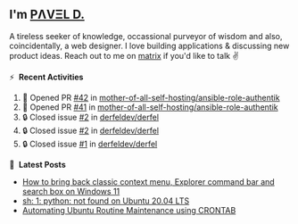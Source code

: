 ## I'm [PΛVΞL D.][homepage]

A tireless seeker of knowledge, occassional purveyor of wisdom and also, coincidentally, a web designer. I love building applications & discussing new product ideas. Reach out to me on [matrix][matrixto] if you'd like to talk ✌️


[homepage]: https://l.dimov.xyz/page?ref=github.com
[matrixto]: https://l.dimov.xyz/matrix?ref=github.com
[github]: https://l.dimov.xyz/github?ref=github.com

:zap: &nbsp;**Recent Activities**
  
<!--START_SECTION:activity-->
1. 💪 Opened PR [#42](https://github.com/mother-of-all-self-hosting/ansible-role-authentik/pull/42) in [mother-of-all-self-hosting/ansible-role-authentik](https://github.com/mother-of-all-self-hosting/ansible-role-authentik)
2. 💪 Opened PR [#41](https://github.com/mother-of-all-self-hosting/ansible-role-authentik/pull/41) in [mother-of-all-self-hosting/ansible-role-authentik](https://github.com/mother-of-all-self-hosting/ansible-role-authentik)
3. 🔒 Closed issue [#2](https://github.com/derfeldev/derfel/issues/2) in [derfeldev/derfel](https://github.com/derfeldev/derfel)
4. 🔒 Closed issue [#2](https://github.com/derfeldev/derfel/issues/2) in [derfeldev/derfel](https://github.com/derfeldev/derfel)
5. 🔒 Closed issue [#1](https://github.com/derfeldev/derfel/issues/1) in [derfeldev/derfel](https://github.com/derfeldev/derfel)
<!--END_SECTION:activity-->

📑 &nbsp;**Latest Posts**

<!-- DIMOV-POST-LIST:START -->
- [How to bring back classic context menu, Explorer command bar and search box on Windows 11](https://www.dimov.xyz/how-to-bring-back-classic-context-menu-explorer-command-bar-and-search-box-on-windows-11/)
- [sh: 1: python: not found on Ubuntu 20.04 LTS](https://www.dimov.xyz/sh-1-python-not-found/)
- [Automating Ubuntu Routine Maintenance using CRONTAB](https://www.dimov.xyz/automating-ubuntu-routine-maintenance-using-crontab/)
<!-- DIMOV-POST-LIST:END -->
